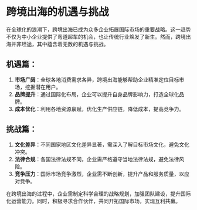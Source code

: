 # 跨境出海的机遇与挑战

在全球化的浪潮下，跨境出海已成为众多企业拓展国际市场的重要战略。这一趋势不仅为中小企业提供了弯道超车的机会，也让传统行业焕发了新生。然而，跨境出海并非坦途，其中蕴含着无数的机遇与挑战。

## 机遇篇：

1. **市场广阔**：全球各地消费需求各异，跨境出海能够帮助企业精准定位目标市场，挖掘潜在用户。
2. **品牌提升**：通过国际化布局，企业可以提升自身品牌影响力，打造全球化品牌。
3. **成本优化**：利用各地资源禀赋，优化生产供应链，降低成本，提高竞争力。

## 挑战篇：

1. **文化差异**：不同国家地区文化差异显著，需深入了解目标市场文化，避免文化冲突。
2. **法律合规**：各国法律法规不同，企业需严格遵守当地法律法规，避免法律风险。
3. **竞争压力**：国际市场竞争激烈，企业需不断创新，提升产品和服务质量，以应对竞争。

在跨境出海的过程中，企业需制定科学合理的战略规划，加强团队建设，提升国际化运营能力。同时，积极寻求合作伙伴，共同开拓国际市场，实现互利共赢。
